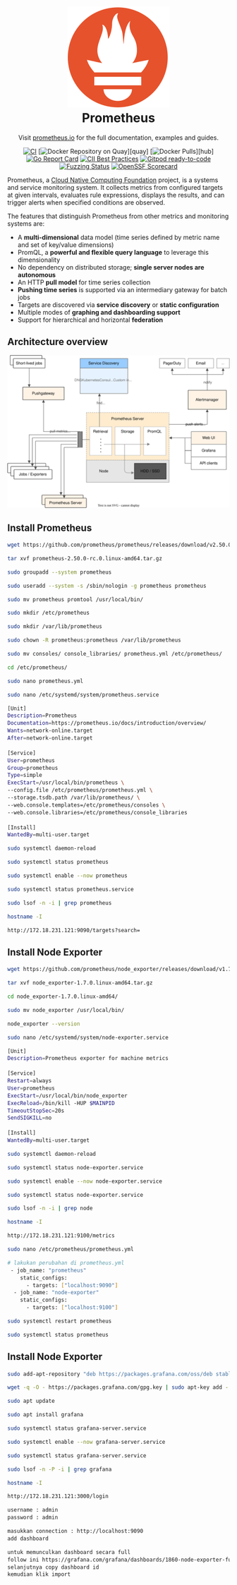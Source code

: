 <h1 align="center" style="border-bottom: none">
    <a href="//prometheus.io" target="_blank"><img alt="Prometheus" src="/prometheus-logo.svg"></a><br>Prometheus
</h1>

<p align="center">Visit <a href="//prometheus.io" target="_blank">prometheus.io</a> for the full documentation,
examples and guides.</p>

<div align="center">

[![CI](https://github.com/prometheus/prometheus/actions/workflows/ci.yml/badge.svg)](https://github.com/prometheus/prometheus/actions/workflows/ci.yml)
[![Docker Repository on Quay](https://quay.io/repository/prometheus/prometheus/status)][quay]
[![Docker Pulls](https://img.shields.io/docker/pulls/prom/prometheus.svg?maxAge=604800)][hub]
[![Go Report Card](https://goreportcard.com/badge/github.com/prometheus/prometheus)](https://goreportcard.com/report/github.com/prometheus/prometheus)
[![CII Best Practices](https://bestpractices.coreinfrastructure.org/projects/486/badge)](https://bestpractices.coreinfrastructure.org/projects/486)
[![Gitpod ready-to-code](https://img.shields.io/badge/Gitpod-ready--to--code-blue?logo=gitpod)](https://gitpod.io/#https://github.com/prometheus/prometheus)
[![Fuzzing Status](https://oss-fuzz-build-logs.storage.googleapis.com/badges/prometheus.svg)](https://bugs.chromium.org/p/oss-fuzz/issues/list?sort=-opened&can=1&q=proj:prometheus)
[![OpenSSF Scorecard](https://api.securityscorecards.dev/projects/github.com/prometheus/prometheus/badge)](https://securityscorecards.dev/viewer/?uri=github.com/prometheus/prometheus)

</div>

Prometheus, a [Cloud Native Computing Foundation](https://cncf.io/) project, is a systems and service monitoring system. It collects metrics
from configured targets at given intervals, evaluates rule expressions,
displays the results, and can trigger alerts when specified conditions are observed.

The features that distinguish Prometheus from other metrics and monitoring systems are:

* A **multi-dimensional** data model (time series defined by metric name and set of key/value dimensions)
* PromQL, a **powerful and flexible query language** to leverage this dimensionality
* No dependency on distributed storage; **single server nodes are autonomous**
* An HTTP **pull model** for time series collection
* **Pushing time series** is supported via an intermediary gateway for batch jobs
* Targets are discovered via **service discovery** or **static configuration**
* Multiple modes of **graphing and dashboarding support**
* Support for hierarchical and horizontal **federation**

## Architecture overview

![Architecture overview](/architecture.svg)

## Install Prometheus

```bash
wget https://github.com/prometheus/prometheus/releases/download/v2.50.0-rc.0/prometheus-2.50.0-rc.0.linux-amd64.tar.gz
```
```bash
tar xvf prometheus-2.50.0-rc.0.linux-amd64.tar.gz
```
```bash
sudo groupadd --system prometheus
```
```bash
sudo useradd --system -s /sbin/nologin -g prometheus prometheus
```
```bash
sudo mv prometheus promtool /usr/local/bin/
```
```bash
sudo mkdir /etc/prometheus
```
```bash
sudo mkdir /var/lib/prometheus
```
```bash
sudo chown -R prometheus:prometheus /var/lib/prometheus
```
```bash
sudo mv consoles/ console_libraries/ prometheus.yml /etc/prometheus/
```
```bash
cd /etc/prometheus/
```
```bash
sudo nano prometheus.yml
```
```bash
sudo nano /etc/systemd/system/prometheus.service
```
```bash
[Unit]
Description=Prometheus
Documentation=https://prometheus.io/docs/introduction/overview/
Wants=network-online.target
After=network-online.target

[Service]
User=prometheus
Group=prometheus
Type=simple
ExecStart=/usr/local/bin/prometheus \
--config.file /etc/prometheus/prometheus.yml \
--storage.tsdb.path /var/lib/prometheus/ \
--web.console.templates=/etc/prometheus/consoles \
--web.console.libraries=/etc/prometheus/console_libraries

[Install]
WantedBy=multi-user.target
```
```bash
sudo systemctl daemon-reload
```
```bash
sudo systemctl status prometheus
```
```bash
sudo systemctl enable --now prometheus
```
```bash
sudo systemctl status prometheus.service
```
```bash
sudo lsof -n -i | grep prometheus
```
```bash
hostname -I
```
```bash
http://172.18.231.121:9090/targets?search=
```

## Install Node Exporter

```bash
wget https://github.com/prometheus/node_exporter/releases/download/v1.7.0/node_exporter-1.7.0.linux-amd64.tar.gz
```
```bash
tar xvf node_exporter-1.7.0.linux-amd64.tar.gz
```
```bash
cd node_exporter-1.7.0.linux-amd64/
```
```bash
sudo mv node_exporter /usr/local/bin/
```
```bash
node_exporter --version
```
```bash
sudo nano /etc/systemd/system/node-exporter.service
```
```bash
[Unit]
Description=Prometheus exporter for machine metrics

[Service]
Restart=always
User=prometheus
ExecStart=/usr/local/bin/node_exporter
ExecReload=/bin/kill -HUP $MAINPID
TimeoutStopSec=20s
SendSIGKILL=no

[Install]
WantedBy=multi-user.target
```
```bash
sudo systemctl daemon-reload
```
```bash
sudo systemctl status node-exporter.service
```
```bash
sudo systemctl enable --now node-exporter.service
```
```bash
sudo systemctl status node-exporter.service
```
```bash
sudo lsof -n -i | grep node
```
```bash
hostname -I
```
```bash
http://172.18.231.121:9100/metrics
```
```bash
sudo nano /etc/prometheus/prometheus.yml
```
```bash
# lakukan perubahan di prometheus.yml
 - job_name: "prometheus"
    static_configs:
      - targets: ["localhost:9090"]
  - job_name: "node-exporter"
    static_configs:
      - targets: ["localhost:9100"]
```
```bash
sudo systemctl restart prometheus
```
```bash
sudo systemctl status prometheus
```

## Install Node Exporter

```bash
sudo add-apt-repository "deb https://packages.grafana.com/oss/deb stable main"
```
```bash
wget -q -O - https://packages.grafana.com/gpg.key | sudo apt-key add -
```
```bash
sudo apt update
```
```bash
sudo apt install grafana
```
```bash
sudo systemctl status grafana-server.service
```
```bash
sudo systemctl enable --now grafana-server.service
```
```bash
sudo systemctl status grafana-server.service
```
```bash
sudo lsof -n -P -i | grep grafana
```
```bash
hostname -I
```
```bash
http://172.18.231.121:3000/login
```
```bash
username : admin
password : admin
```
```bash
masukkan connection : http://localhost:9090
add dashboard
```
```bash
untuk memunculkan dashboard secara full 
follow ini https://grafana.com/grafana/dashboards/1860-node-exporter-full/
selanjutnya copy dashboard id
kemudian klik import
```
